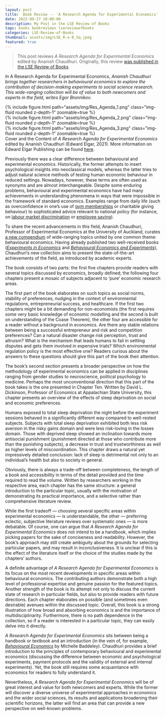 ```yaml
---
layout: post
title:  Book Review -- 'A Research Agenda for Experimental Economics'
date: 2022-09-27 10:00:00
description: My Post in the LSE Review of Books
tags: books bookreviews lsereviewofbooks
categories: LSE-Review-of-Books
thumbnail: assets/img/LSE_R-o-B_Sq.jpeg
featured: true
---
```


> This post reviews _A Research Agenda for Experimental Economics_ edited by Ananish Chaudhuri.
> Originally, this review <a href="[url](https://blogs.lse.ac.uk/lsereviewofbooks/2022/09/27/book-review-a-research-agenda-for-experimental-economics-edited-by-ananish-chaudhuri/)">was published in the LSE Review of Books</a>.

_In_ A Research Agenda for Experimental Economics, _Ananish Chaudhuri brings together researchers in behavioural economics to explore the contribution of decision-making experiments to social science research. This wide-ranging collection will be of value to both newcomers and experts in the field, writes Egor Bronnikov._


<div class="row mt-3">
    <div class="col-sm mt-3 mt-md-0">
        {% include figure.html path="assets/img/Res_Agenda_1.png" class="img-fluid rounded z-depth-1" zoomable=true %}
    </div>
    <div class="col-sm mt-3 mt-md-0">
        {% include figure.html path="assets/img/Res_Agenda_2.png" class="img-fluid rounded z-depth-1" zoomable=true %}
    </div>
    <div class="col-sm mt-3 mt-md-0">
        {% include figure.html path="assets/img/Res_Agenda_3.png" class="img-fluid rounded z-depth-1" zoomable=true %}
    </div>
</div>
<div class="caption">
    Cover and the Content of <i>A Research Agenda for Experimental Economics</i> edited by Ananish Chaudhuri (Edward Elgar, 2021). More information on Edward Elgar Publishing can be found <a href="https://www.e-elgar.com/shop/gbp/a-research-agenda-for-experimental-economics-9781789909845.html">here</a>.
</div>





Previously there was a clear difference between behavioural and experimental economics. Historically, the former attempts to insert psychological insights into neoclassical models, whereas the latter tries to adjust natural science methods of testing human economic behaviour in reduced settings. Nowadays, however, these terms are often used as synonyms and are almost interchangeable. Despite some enduring problems, behavioural and experimental economics have had many achievements in understanding phenomena in ways that were impossible in the framework of standard economics. Examples range from daily life (such as overconfidence in one’s use of [gym memberships](https://www.aeaweb.org/articles?id=10.1257/aer.96.3.694) or charitable giving behaviour) to sophisticated advice relevant to national policy (for instance, on [labour market discrimination](https://www.aeaweb.org/articles?id=10.1257/0002828042002561) or [employee saving](https://www.journals.uchicago.edu/doi/abs/10.1086/380085)).

To share the recent advancements in this field, Ananish Chaudhuri, Professor of Experimental Economics at the University of Auckland, curates [a new compendium](https://www.e-elgar.com/shop/gbp/a-research-agenda-for-experimental-economics-9781789909845.html) of wide-ranging topics united by one common theme: behavioural economics. Having already published two well-received books ([_Experiments in Economics_](https://www.routledge.com/Experiments-in-Economics-Playing-fair-with-money/Chaudhuri/p/book/9780415476317) and [_Behavioural Economics and Experiments_](https://www.routledge.com/Behavioural-Economics-and-Experiments/Chaudhuri/p/book/9780367463939)), Chaudhuri’s new collection aims to present the state-of-the-art achievements of the field, as introduced by academic experts.

The book consists of two parts: the first five chapters provide readers with several topics discussed by economics, broadly defined; the following four chapters present a mosaic of subjects adjacent to ‘pure’ economic research areas.

The first part of the book elaborates on such topics as social norms, stability of preferences, nudging in the context of environmental regulations, entrepreneurial success, and healthcare. If the first two chapters might be a bit demanding for non-economists (the first requires some very basic knowledge of economic modelling and the second is built on understanding of the Coase Theorem), the other four are accessible for a reader without a background in economics. Are there any stable relations between being a successful entrepreneur and risk and competition preferences? Can a natural disaster change risk perception, trust and altruism? What is the mechanism that leads humans to fail in settling disputes and gets them involved in expensive trials? Which environmental regulation policy is the most effective one? Readers curious about the answers to these questions should give this part of the book their attention.

The book’s second section presents a broader perspective on how the methodology of experimental economics can be applied in disciplines ranging from gender studies to neuroscience, political psychology to medicine. Perhaps the most unconventional direction that this part of the book takes is the one presented in Chapter Ten. Written by David L. Dickinson, Professor of Economics at Appalachian State University, this chapter presents an overview of the effects of sleep deprivation on social and economic preferences.

Humans exposed to total sleep deprivation the night before the experiment sessions behaved in a significantly different way compared to well-rested subjects. Subjects with total sleep deprivation exhibited both less risk aversion in the risky gains domain and were less risk-loving in the losses domain. Those with deprived sleep showed an inclination towards more antisocial punishment (punishment directed at those who contribute more than the punishing subjects), a decrease in trust and trustworthiness as well as higher levels of miscoordination. This chapter draws a natural yet impressively detailed conclusion: lack of sleep is detrimental not only to an individual’s health but also to society in general.

Obviously, there is always a trade-off between completeness, the length of a book and accessibility in terms of the detail provided and the time required to read the volume. Written by researchers working in the respective area, each chapter has the same structure: a general introduction to the particular topic, usually with the motivation of demonstrating its practical importance, and a selective rather than comprehensive literature review.

While the first tradeoff — choosing several specific areas within experimental economics — is understandable, the other — preferring eclectic, subjective literature reviews over systematic ones — is more debatable. Of course, one can argue that _A Research Agenda for Experimental Economics_ does not intend to be a handbook, which implies picking papers for the sake of conciseness and readability. However, the book’s approach may still create ambiguity about the grounds for selecting particular papers, and may result in inconclusiveness. It is unclear if this is the effect of the literature itself or the choice of the studies made by the chapters’ authors.

A definite advantage of _A Research Agenda for Experimental Economics_ is its focus on the most recent developments in specific areas within behavioural economics. The contributing authors demonstrate both a high level of professional expertise and genuine passion for the featured topics. Another strength of the book is its attempt not only to discuss the current state of research in particular fields, but also to provide readers with future directions. Each chapter elaborates on possible (and sometimes even desirable) avenues within the discussed topic. Overall, this book is a strong illustration of how broad and absorbing economics is and the importance of multidisciplinarity. Furthermore, there is no path dependence in the collection, so if a reader is interested in a particular topic, they can easily delve into it directly.

_A Research Agenda for Experimental Economics_ sits between being a handbook or textbook and an introduction (in the vein of, for example, [_Behavioural Economics_](https://blogs.lse.ac.uk/lsereviewofbooks/2017/05/04/book-review-behavioural-economics-a-very-short-introduction-by-michelle-baddeley/) by Michelle Baddeley). Chaudhuri provides a brief introduction to the principles of contemporary behavioural and experimental economics (discussing the difference between economic and psychological experiments, payment protocols and the validity of external and internal experiments). Yet, the book still requires some acquaintance with economics for readers to fully understand it.

Nevertheless, _A Research Agenda for Experimental Economics_ will be of great interest and value for both newcomers and experts. While the former will discover a diverse universe of experimental approaches in economics and the wider social sciences, its results and applications broadening their scientific horizons, the latter will find an area that can provide a new perspective on well-known problems.







